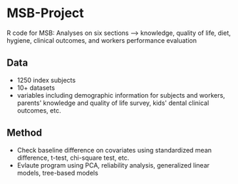 # MSB-Project
R code for MSB: Analyses on six sections --> knowledge, quality of life, diet, hygiene, clinical outcomes, and workers performance evaluation

## Data
* 1250 index subjects 
* 10+ datasets
* variables including demographic information for subjects and workers, parents' knowledge and quality of life survey, kids' dental clinical outcomes, etc. 

## Method
* Check baseline difference on covariates using standardized mean difference, t-test, chi-square test, etc.
* Evlaute program using PCA, reliability analysis, generalized linear models, tree-based models


